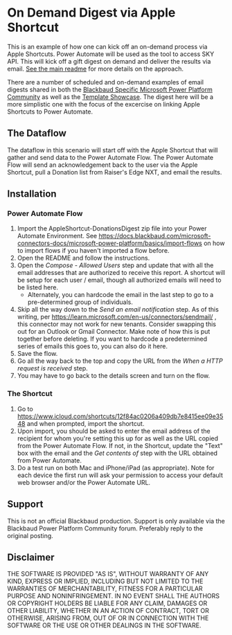 # On Demand Digest via Apple Shortcut
This is an example of how one can kick off an on-demand process via Apple Shortcuts.  Power Automate will be used as the tool to access SKY API.  This will kick off a gift digest on demand and deliver the results via email. [See the main readme](../README.md) for more details on the approach. 

There are a number of scheduled and on-demand examples of email digests shared in both the [Blackbaud Specific Microsoft Power Platform Community](https://community.blackbaud.com/forums/viewcategory/586) as well as the [Template Showcase](https://docs.blackbaud.com/microsoft-connectors-docs/microsoft-power-platform/showcase).  The digest here will be a more simplistic one with the focus of the excercise on linking Apple Shortcuts to Power Automate. 

## The Dataflow
The dataflow in this scenario will start off with the Apple Shortcut that will gather and send data to the Power Automate Flow.  The Power Automate Flow will send an acknowledgement back to the user via the Apple Shortcut, pull a Donation list from Raiser's Edge NXT, and email the results. 

## Installation
### Power Automate Flow
1. Import the AppleShortcut-DonationsDigest zip file into your Power Automate Environment.  See https://docs.blackbaud.com/microsoft-connectors-docs/microsoft-power-platform/basics/import-flows on how to import flows if you haven't imported a flow before. 
2. Open the README and follow the instructions. 
3. Open the _Compose - Allowed Users_ step and update that with all the email addresses that are authorized to receive this report.  A shortcut will be setup for each user / email, though all authorized emails will need to be listed here. 
    * Alternately, you can hardcode the email in the last step to go to a pre-determined group of individuals. 
4. Skip all the way down to the _Send an email notification_ step.  As of this writing, per https://learn.microsoft.com/en-us/connectors/sendmail/ , this connector may not work for new tenants. Consider swapping this out for an Outlook or Gmail Connector. Make note of how this is put together before deleting. If you want to hardcode a predetermined series of emails this goes to, you can also do it here. 
5. Save the flow. 
6. Go all the way back to the top and copy the URL from the _When a HTTP request is received_ step. 
7. You may have to go back to the details screen and turn on the flow. 

### The Shortcut
1. Go to https://www.icloud.com/shortcuts/12f84ac0206a409db7e8415ee09e3548 and when prompted, import the shortcut. 
2. Upon import, you should be asked to enter the email address of the recipient for whom you're setting this up for as well as the URL copied from the Power Automate Flow.  If not, in the Shortcut, update the "Text" box with the email and the _Get contents of_ step with the URL obtained from Power Automate. 
3. Do a test run on both Mac and iPhone/iPad (as appropriate).  Note for each device the first run will ask your permission to access your default web browser and/or the Power Automate URL. 

## Support
This is not an official Blackbaud production. Support is only available via the Blackbaud Power Platform Community forum.  Preferably reply to the original posting. 

## Disclaimer
THE SOFTWARE IS PROVIDED "AS IS", WITHOUT WARRANTY OF ANY KIND, EXPRESS OR IMPLIED, INCLUDING BUT NOT LIMITED TO THE WARRANTIES OF MERCHANTABILITY, FITNESS FOR A PARTICULAR PURPOSE AND NONINFRINGEMENT. IN NO EVENT SHALL THE AUTHORS OR COPYRIGHT HOLDERS BE LIABLE FOR ANY CLAIM, DAMAGES OR OTHER LIABILITY, WHETHER IN AN ACTION OF CONTRACT, TORT OR OTHERWISE, ARISING FROM, OUT OF OR IN CONNECTION WITH THE SOFTWARE OR THE USE OR OTHER DEALINGS IN THE SOFTWARE.